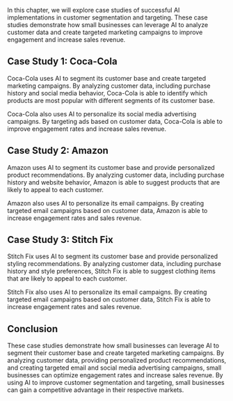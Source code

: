 

In this chapter, we will explore case studies of successful AI implementations in customer segmentation and targeting. These case studies demonstrate how small businesses can leverage AI to analyze customer data and create targeted marketing campaigns to improve engagement and increase sales revenue.

Case Study 1: Coca-Cola
-----------------------

Coca-Cola uses AI to segment its customer base and create targeted marketing campaigns. By analyzing customer data, including purchase history and social media behavior, Coca-Cola is able to identify which products are most popular with different segments of its customer base.

Coca-Cola also uses AI to personalize its social media advertising campaigns. By targeting ads based on customer data, Coca-Cola is able to improve engagement rates and increase sales revenue.

Case Study 2: Amazon
--------------------

Amazon uses AI to segment its customer base and provide personalized product recommendations. By analyzing customer data, including purchase history and website behavior, Amazon is able to suggest products that are likely to appeal to each customer.

Amazon also uses AI to personalize its email campaigns. By creating targeted email campaigns based on customer data, Amazon is able to increase engagement rates and sales revenue.

Case Study 3: Stitch Fix
------------------------

Stitch Fix uses AI to segment its customer base and provide personalized styling recommendations. By analyzing customer data, including purchase history and style preferences, Stitch Fix is able to suggest clothing items that are likely to appeal to each customer.

Stitch Fix also uses AI to personalize its email campaigns. By creating targeted email campaigns based on customer data, Stitch Fix is able to increase engagement rates and sales revenue.

Conclusion
----------

These case studies demonstrate how small businesses can leverage AI to segment their customer base and create targeted marketing campaigns. By analyzing customer data, providing personalized product recommendations, and creating targeted email and social media advertising campaigns, small businesses can optimize engagement rates and increase sales revenue. By using AI to improve customer segmentation and targeting, small businesses can gain a competitive advantage in their respective markets.
